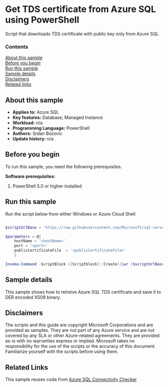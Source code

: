 # Get TDS certificate from Azure SQL using PowerShell

Script that downloads TDS certificate with public key only from Azure SQL

### Contents

[About this sample](#about-this-sample)<br/>
[Before you begin](#before-you-begin)<br/>
[Run this sample](#run-this-sample)<br/>
[Sample details](#sample-details)<br/>
[Disclaimers](#disclaimers)<br/>
[Related links](#related-links)<br/>

<a name=about-this-sample></a>

## About this sample

- **Applies to:** Azure SQL
- **Key features:**  Database, Managed Instance
- **Workload:** n/a
- **Programming Language:** PowerShell
- **Authors:** Srdan Bozovic
- **Update history:** n/a

<a name=before-you-begin></a>

## Before you begin

To run this sample, you need the following prerequisites.

**Software prerequisites:**

1. PowerShell 5.0 or higher installed

<a name=run-this-sample></a>

## Run this sample

Run the script below from either Windows or Azure Cloud Shell

```powershell

$scriptUrlBase = 'https://raw.githubusercontent.com/Microsoft/sql-server-samples/master/samples/manage/get-tds-certificate'

$parameters = @{
    hostName = '<hostName>'
    port = '<port>'
    publicCertificateFile  = '<publicCertificateFile>'
    }

Invoke-Command -ScriptBlock ([Scriptblock]::Create((iwr ($scriptUrlBase+'/getTDSCertificate.ps1?t='+ [DateTime]::Now.Ticks)).Content)) -ArgumentList $parameters

```

<a name=sample-details></a>

## Sample details

This sample shows how to retreive Azure SQL TDS certificate and save it to DER encoded X509 binary.

<a name=disclaimers></a>

## Disclaimers
The scripts and this guide are copyright Microsoft Corporations and are provided as samples. They are not part of any Azure service and are not covered by any SLA or other Azure-related agreements. They are provided as-is with no warranties express or implied. Microsoft takes no responsibility for the use of the scripts or the accuracy of this document. Familiarize yourself with the scripts before using them.

<a name=related-links></a>

## Related Links
<!-- Links to more articles. Remember to delete "en-us" from the link path. -->

This sample reuses code from [Azure SQL Connectivity Checker](https://github.com/Azure/SQL-Connectivity-Checker)

